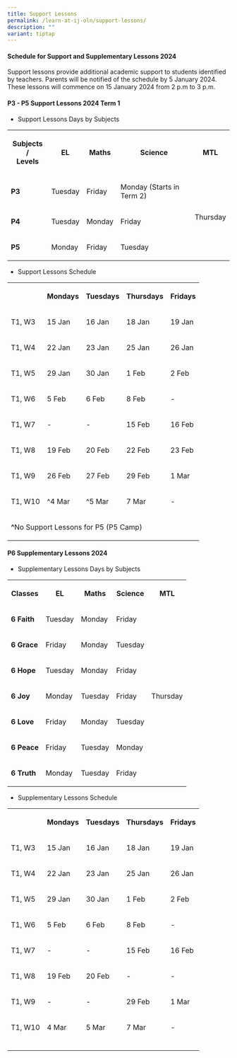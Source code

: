 ```yaml
---
title: Support Lessons
permalink: /learn-at-ij-oln/support-lessons/
description: ""
variant: tiptap
---
```

<h4><strong>Schedule for Support and Supplementary Lessons 2024</strong></h4><p>Support lessons provide additional academic support to students identified by teachers. Parents will be notified of the schedule by 5 January 2024. These lessons will commence on 15 January 2024 from 2 p.m to 3 p.m.</p><h4><strong>P3 - P5 Support Lessons 2024 Term 1</strong></h4><ul data-tight="true" class="tight"><li><p>Support Lessons Days by Subjects</p></li></ul><table><tbody><tr><th rowspan="1" colspan="1"><p>Subjects /<br>Levels</p></th><th rowspan="1" colspan="1"><p>EL</p></th><th rowspan="1" colspan="1"><p>Maths</p></th><th rowspan="1" colspan="1"><p>Science</p></th><th rowspan="1" colspan="1"><p>MTL</p></th></tr><tr><td rowspan="1" colspan="1"><p><strong>P3</strong></p></td><td rowspan="1" colspan="1"><p>Tuesday</p></td><td rowspan="1" colspan="1"><p>Friday</p></td><td rowspan="1" colspan="1"><p>Monday (Starts in Term 2)</p></td><td rowspan="3" colspan="1"><p>Thursday</p></td></tr><tr><td rowspan="1" colspan="1"><p><strong>P4</strong></p></td><td rowspan="1" colspan="1"><p>Tuesday</p></td><td rowspan="1" colspan="1"><p>Monday</p></td><td rowspan="1" colspan="1"><p>Friday</p></td></tr><tr><td rowspan="1" colspan="1"><p><strong>P5</strong></p></td><td rowspan="1" colspan="1"><p>Monday</p></td><td rowspan="1" colspan="1"><p>Friday</p></td><td rowspan="1" colspan="1"><p>Tuesday</p></td></tr></tbody></table><p></p><ul data-tight="true" class="tight"><li><p>Support Lessons Schedule</p></li></ul><table><tbody><tr><th rowspan="1" colspan="1"><p></p></th><th rowspan="1" colspan="1"><p>Mondays</p></th><th rowspan="1" colspan="1"><p>Tuesdays</p></th><th rowspan="1" colspan="1"><p>Thursdays</p></th><th rowspan="1" colspan="1"><p>Fridays</p></th></tr><tr><td rowspan="1" colspan="1"><p>T1, W3</p></td><td rowspan="1" colspan="1"><p>15 Jan</p></td><td rowspan="1" colspan="1"><p>16 Jan</p></td><td rowspan="1" colspan="1"><p>18 Jan</p></td><td rowspan="1" colspan="1"><p>19 Jan</p></td></tr><tr><td rowspan="1" colspan="1"><p>T1, W4</p></td><td rowspan="1" colspan="1"><p>22 Jan</p></td><td rowspan="1" colspan="1"><p>23 Jan</p></td><td rowspan="1" colspan="1"><p>25 Jan</p></td><td rowspan="1" colspan="1"><p>26 Jan</p></td></tr><tr><td rowspan="1" colspan="1"><p>T1, W5</p></td><td rowspan="1" colspan="1"><p>29 Jan</p></td><td rowspan="1" colspan="1"><p>30 Jan</p></td><td rowspan="1" colspan="1"><p>1 Feb</p></td><td rowspan="1" colspan="1"><p>2 Feb</p></td></tr><tr><td rowspan="1" colspan="1"><p>T1, W6</p></td><td rowspan="1" colspan="1"><p>5 Feb</p></td><td rowspan="1" colspan="1"><p>6 Feb</p></td><td rowspan="1" colspan="1"><p>8 Feb</p></td><td rowspan="1" colspan="1"><p>-</p></td></tr><tr><td rowspan="1" colspan="1"><p>T1, W7</p></td><td rowspan="1" colspan="1"><p>-</p></td><td rowspan="1" colspan="1"><p>-</p></td><td rowspan="1" colspan="1"><p>15 Feb</p></td><td rowspan="1" colspan="1"><p>16 Feb</p></td></tr><tr><td rowspan="1" colspan="1"><p>T1, W8</p></td><td rowspan="1" colspan="1"><p>19 Feb</p></td><td rowspan="1" colspan="1"><p>20 Feb</p></td><td rowspan="1" colspan="1"><p>22 Feb</p></td><td rowspan="1" colspan="1"><p>23 Feb</p></td></tr><tr><td rowspan="1" colspan="1"><p>T1, W9</p></td><td rowspan="1" colspan="1"><p>26 Feb</p></td><td rowspan="1" colspan="1"><p>27 Feb</p></td><td rowspan="1" colspan="1"><p>29 Feb</p></td><td rowspan="1" colspan="1"><p>1 Mar</p></td></tr><tr><td rowspan="1" colspan="1"><p>T1, W10</p></td><td rowspan="1" colspan="1"><p>^4 Mar</p></td><td rowspan="1" colspan="1"><p>^5 Mar</p></td><td rowspan="1" colspan="1"><p>7 Mar</p></td><td rowspan="1" colspan="1"><p>-</p></td></tr><tr><td rowspan="1" colspan="4"><p><strong>^</strong>No Support Lessons for P5 (P5 Camp)</p></td><td rowspan="1" colspan="1"><p></p></td></tr></tbody></table><h4><strong>P6 Supplementary Lessons 2024</strong></h4><ul data-tight="true" class="tight"><li><p>Supplementary Lessons Days by Subjects</p></li></ul><table><tbody><tr><th rowspan="1" colspan="1"><p>Classes</p></th><th rowspan="1" colspan="1"><p>EL</p></th><th rowspan="1" colspan="1"><p>Maths</p></th><th rowspan="1" colspan="1"><p>Science</p></th><th rowspan="1" colspan="1"><p>MTL</p></th></tr><tr><td rowspan="1" colspan="1"><p><strong>6 Faith</strong></p></td><td rowspan="1" colspan="1"><p>Tuesday</p></td><td rowspan="1" colspan="1"><p>Monday</p></td><td rowspan="1" colspan="1"><p>Friday</p></td><td rowspan="7" colspan="1"><p>Thursday</p></td></tr><tr><td rowspan="1" colspan="1"><p><strong>6 Grace</strong></p></td><td rowspan="1" colspan="1"><p>Friday</p></td><td rowspan="1" colspan="1"><p>Monday</p></td><td rowspan="1" colspan="1"><p>Tuesday</p></td></tr><tr><td rowspan="1" colspan="1"><p><strong>6 Hope</strong></p></td><td rowspan="1" colspan="1"><p>Tuesday</p></td><td rowspan="1" colspan="1"><p>Monday</p></td><td rowspan="1" colspan="1"><p>Friday</p></td></tr><tr><td rowspan="1" colspan="1"><p><strong>6 Joy</strong></p></td><td rowspan="1" colspan="1"><p>Monday</p></td><td rowspan="1" colspan="1"><p>Tuesday</p></td><td rowspan="1" colspan="1"><p>Friday</p></td></tr><tr><td rowspan="1" colspan="1"><p><strong>6 Love</strong></p></td><td rowspan="1" colspan="1"><p>Friday</p></td><td rowspan="1" colspan="1"><p>Monday</p></td><td rowspan="1" colspan="1"><p>Tuesday</p></td></tr><tr><td rowspan="1" colspan="1"><p><strong>6 Peace</strong></p></td><td rowspan="1" colspan="1"><p>Friday</p></td><td rowspan="1" colspan="1"><p>Tuesday</p></td><td rowspan="1" colspan="1"><p>Monday</p></td></tr><tr><td rowspan="1" colspan="1"><p><strong>6 Truth</strong></p></td><td rowspan="1" colspan="1"><p>Monday</p></td><td rowspan="1" colspan="1"><p>Tuesday</p></td><td rowspan="1" colspan="1"><p>Friday</p></td></tr></tbody></table><p></p><ul data-tight="true" class="tight"><li><p>Supplementary Lessons Schedule</p></li></ul><table><tbody><tr><th rowspan="1" colspan="1"><p></p></th><th rowspan="1" colspan="1"><p>Mondays</p></th><th rowspan="1" colspan="1"><p>Tuesdays</p></th><th rowspan="1" colspan="1"><p>Thursdays</p></th><th rowspan="1" colspan="1"><p>Fridays</p></th></tr><tr><td rowspan="1" colspan="1"><p>T1, W3</p></td><td rowspan="1" colspan="1"><p>15 Jan</p></td><td rowspan="1" colspan="1"><p>16 Jan</p></td><td rowspan="1" colspan="1"><p>18 Jan</p></td><td rowspan="1" colspan="1"><p>19 Jan</p></td></tr><tr><td rowspan="1" colspan="1"><p>T1, W4</p></td><td rowspan="1" colspan="1"><p>22 Jan</p></td><td rowspan="1" colspan="1"><p>23 Jan</p></td><td rowspan="1" colspan="1"><p>25 Jan</p></td><td rowspan="1" colspan="1"><p>26 Jan</p></td></tr><tr><td rowspan="1" colspan="1"><p>T1, W5</p></td><td rowspan="1" colspan="1"><p>29 Jan</p></td><td rowspan="1" colspan="1"><p>30 Jan</p></td><td rowspan="1" colspan="1"><p>1 Feb</p></td><td rowspan="1" colspan="1"><p>2 Feb</p></td></tr><tr><td rowspan="1" colspan="1"><p>T1, W6</p></td><td rowspan="1" colspan="1"><p>5 Feb</p></td><td rowspan="1" colspan="1"><p>6 Feb</p></td><td rowspan="1" colspan="1"><p>8 Feb</p></td><td rowspan="1" colspan="1"><p>-</p></td></tr><tr><td rowspan="1" colspan="1"><p>T1, W7</p></td><td rowspan="1" colspan="1"><p>-</p></td><td rowspan="1" colspan="1"><p>-</p></td><td rowspan="1" colspan="1"><p>15 Feb</p></td><td rowspan="1" colspan="1"><p>16 Feb</p></td></tr><tr><td rowspan="1" colspan="1"><p>T1, W8</p></td><td rowspan="1" colspan="1"><p>19 Feb</p></td><td rowspan="1" colspan="1"><p>20 Feb</p></td><td rowspan="1" colspan="1"><p>-</p></td><td rowspan="1" colspan="1"><p>-</p></td></tr><tr><td rowspan="1" colspan="1"><p>T1, W9</p></td><td rowspan="1" colspan="1"><p>-</p></td><td rowspan="1" colspan="1"><p>-</p></td><td rowspan="1" colspan="1"><p>29 Feb</p></td><td rowspan="1" colspan="1"><p>1 Mar</p></td></tr><tr><td rowspan="1" colspan="1"><p>T1, W10</p></td><td rowspan="1" colspan="1"><p>4 Mar</p></td><td rowspan="1" colspan="1"><p>5 Mar</p></td><td rowspan="1" colspan="1"><p>7 Mar</p></td><td rowspan="1" colspan="1"><p>-</p></td></tr><tr><td rowspan="1" colspan="1"><p></p></td><td rowspan="1" colspan="1"><p></p></td><td rowspan="1" colspan="1"><p></p></td><td rowspan="1" colspan="1"><p></p></td><td rowspan="1" colspan="1"><p></p></td></tr></tbody></table><p></p>